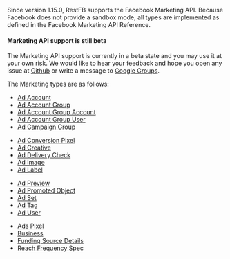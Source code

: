 Since version 1.15.0, RestFB supports the Facebook Marketing API. Because Facebook does not provide a sandbox mode, all types are implemented as defined in the Facebook Marketing API Reference.

<div class="rfb-callout warning" role="alert">
          <h4>Marketing API support is still beta</h4>
          The Marketing API support is currently in a beta state and you may use it at your own risk. We
          would like to hear your feedback and hope you open any issue at
          <a href="https://github.com/restfb/restfb/issues" target="_blank">Github</a> or write a message
          to <a href="http://groups.google.com/group/restfb" target="_blank">Google Groups</a>.
</div>


The Marketing types are as follows:


<div class="row">
			<div class="col-sm-3">
			    <ul class="list-group">
				<li class="list-group-item"><a target="_blank" href="/javadoc/com/restfb/types/ads/AdAccount.html">Ad Account</a></li>
				<li class="list-group-item"><a target="_blank" href="/javadoc/com/restfb/types/ads/AdAccountGroup.html">Ad Account Group</a></li>
				<li class="list-group-item"><a target="_blank" href="/javadoc/com/restfb/types/ads/AdAccountGroupAccount.html">Ad Account Group Account</a></li>
				<li class="list-group-item"><a target="_blank" href="/javadoc/com/restfb/types/ads/AdAccountGroupUser.html">Ad Account Group User</a></li>
				<li class="list-group-item"><a target="_blank" href="/javadoc/com/restfb/types/ads/AdCampaignGroup.html">Ad Campaign Group</a></li>
				</ul>
			</div>
			<div class="col-sm-3">
			    <ul class="list-group">
				<li class="list-group-item"><a target="_blank" href="/javadoc/com/restfb/types/ads/AdConversionPixel.html">Ad Conversion Pixel</a></li>
				<li class="list-group-item"><a target="_blank" href="/javadoc/com/restfb/types/ads/AdCreative.html">Ad Creative</a></li>
				<li class="list-group-item"><a target="_blank" href="/javadoc/com/restfb/types/ads/AdDeliveryCheck.html">Ad Delivery Check</a></li>
				<li class="list-group-item"><a target="_blank" href="/javadoc/com/restfb/types/ads/AdImage.html">Ad Image</a></li>
				<li class="list-group-item"><a target="_blank" href="/javadoc/com/restfb/types/ads/AdLabel.html">Ad Label</a></li>
				  </ul>
			</div>
			<div class="col-sm-3">
			    <ul class="list-group">
				<li class="list-group-item"><a target="_blank" href="/javadoc/com/restfb/types/ads/AdPreview.html">Ad Preview</a></li>
				<li class="list-group-item"><a target="_blank" href="/javadoc/com/restfb/types/ads/AdPromotedObject.html">Ad Promoted Object</a></li>
				<li class="list-group-item"><a target="_blank" href="/javadoc/com/restfb/types/ads/AdSet.html">Ad Set</a></li>
				<li class="list-group-item"><a target="_blank" href="/javadoc/com/restfb/types/ads/AdTag.html">Ad Tag</a></li>
				<li class="list-group-item"><a target="_blank" href="/javadoc/com/restfb/types/ads/AdUser.html">Ad User</a></li>
				</ul>
			</div>
			<div class="col-sm-3">
			    <ul class="list-group">
				<li class="list-group-item"><a target="_blank" href="/javadoc/com/restfb/types/ads/AdsPixel.html">Ads Pixel</a></li>
				<li class="list-group-item"><a target="_blank" href="/javadoc/com/restfb/types/ads/Business.html">Business</a></li>
				<li class="list-group-item"><a target="_blank" href="/javadoc/com/restfb/types/ads/FundingSourceDetails.html">Funding Source Details</a></li>
				<li class="list-group-item"><a target="_blank" href="/javadoc/com/restfb/types/ads/ReachFrequencySpec.html">Reach Frequency Spec</a></li>
				  </ul>
			</div>
</div>